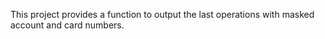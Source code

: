 This project provides a function to output the last operations with masked account and card numbers.